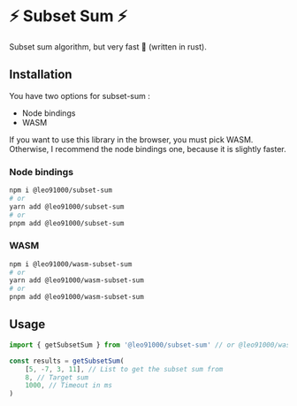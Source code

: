 # ⚡ Subset Sum ⚡

Subset sum algorithm, but very fast 🦀 (written in rust).

## Installation

You have two options for subset-sum :
- Node bindings
- WASM

If you want to use this library in the browser, you must pick WASM.
Otherwise, I recommend the node bindings one, because it is slightly faster.

### Node bindings

```bash
npm i @leo91000/subset-sum
# or
yarn add @leo91000/subset-sum
# or
pnpm add @leo91000/subset-sum
```

### WASM

```bash
npm i @leo91000/wasm-subset-sum
# or
yarn add @leo91000/wasm-subset-sum
# or
pnpm add @leo91000/wasm-subset-sum
```

## Usage

```ts
import { getSubsetSum } from '@leo91000/subset-sum' // or @leo91000/wasm-subset-sum

const results = getSubsetSum(
    [5, -7, 3, 11], // List to get the subset sum from
    8, // Target sum
    1000, // Timeout in ms
)
```
